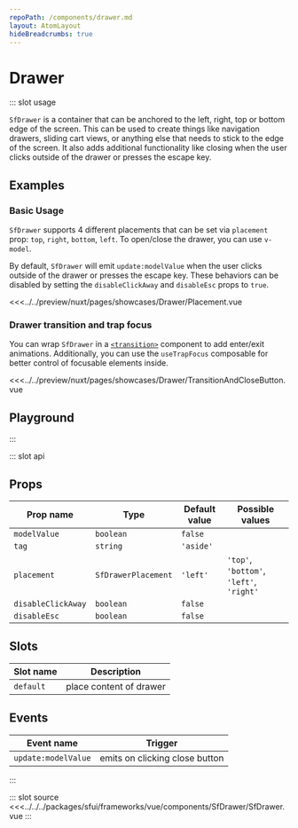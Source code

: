 ```yaml
---
repoPath: /components/drawer.md
layout: AtomLayout
hideBreadcrumbs: true
---
```

# Drawer

::: slot usage

`SfDrawer` is a container that can be anchored to the left, right, top or bottom edge of the screen. This can be used to create things like navigation drawers, sliding cart views, or anything else that needs to stick to the edge of the screen. It also adds additional functionality like closing when the user clicks outside of the drawer or presses the escape key.


## Examples

### Basic Usage

`SfDrawer` supports 4 different placements that can be set via `placement` prop: `top`, `right`, `bottom`, `left`. To open/close the drawer, you can use `v-model`. 

By default, `SfDrawer` will emit `update:modelValue` when the user clicks outside of the drawer or presses the escape key. These behaviors can be disabled by setting the `disableClickAway` and `disableEsc` props to `true`.

<Showcase showcase-name="Drawer/Placement" style="min-height:400px">

<<<../../preview/nuxt/pages/showcases/Drawer/Placement.vue

</Showcase>

### Drawer transition and trap focus

You can wrap `SfDrawer` in a [`<transition>`](https://vuejs.org/guide/built-ins/transition.html#the-transition-component) component to add enter/exit animations. Additionally, you can use the `useTrapFocus` composable for better control of focusable elements inside.

<Showcase showcase-name="Drawer/TransitionAndCloseButton" style="min-height: 400px;">

<<<../../preview/nuxt/pages/showcases/Drawer/TransitionAndCloseButton.vue
</Showcase>

## Playground

<Generate style="height: 600px"/>

:::

::: slot api

## Props

| Prop name             | Type                       | Default value | Possible values                        |
|-----------------------|----------------------------|---------------|----------------------------------------|
| `modelValue`            | `boolean`                    | `false`         |                                        |
| `tag`                   | `string`                     | `'aside'`         |                                        |
|  `placement`            | `SfDrawerPlacement`         | `'left'`          | `'top'`, `'bottom'`, `'left'`, `'right'`   |                                        
|  `disableClickAway`     | `boolean`                    | `false`        |                                        |
|  `disableEsc`           |  `boolean`                   | `false`        |                                        |

## Slots

| Slot name | Description             |
| --------- | ----------------------- |
| `default`   | place content of drawer |

## Events

| Event name        | Trigger                        |
| ----------------- | ------------------------------ |
| `update:modelValue` | emits on clicking close button |
:::

::: slot source
<SourceCode>
<<<../../../packages/sfui/frameworks/vue/components/SfDrawer/SfDrawer.vue
</SourceCode>
:::

